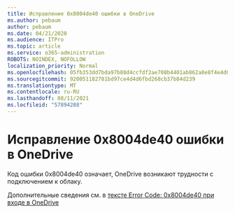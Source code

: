```yaml
---
title: Исправление 0x8004de40 ошибки в OneDrive
ms.author: pebaum
author: pebaum
ms.date: 04/21/2020
ms.audience: ITPro
ms.topic: article
ms.service: o365-administration
ROBOTS: NOINDEX, NOFOLLOW
localization_priority: Normal
ms.openlocfilehash: 05fb353dd7bda97b88d4ccfdf2ae708b4401ab862a8e8f4e4d0246b75011cad0
ms.sourcegitcommit: 920051182781bd97ce4d4d6fbd268cb37b84d239
ms.translationtype: MT
ms.contentlocale: ru-RU
ms.lasthandoff: 08/11/2021
ms.locfileid: "57894288"
---
```

# <a name="fix-0x8004de40-error-in-onedrive"></a>Исправление 0x8004de40 ошибки в OneDrive

Код ошибки 0x8004de40 означает, OneDrive возникают трудности с подключением к облаку. 

Дополнительные сведения см. в [тексте Error Code: 0x8004de40 при входе в OneDrive](https://docs.microsoft.com/sharepoint/troubleshoot/administration/error-0x8004de40-in-onedrive)